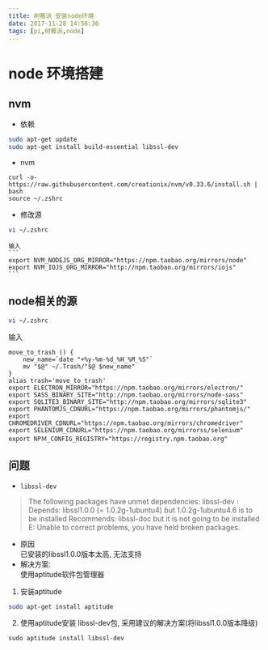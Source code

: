 ```yaml
---
title: 树莓派 安装node环境
date: 2017-11-28 14:56:36
tags: [pi,树莓派,node]
---
```


# node 环境搭建

## nvm

* 依赖
```bash
sudo apt-get update  
sudo apt-get install build-essential libssl-dev 
```
* nvm
```
curl -o- https://raw.githubusercontent.com/creationix/nvm/v0.33.6/install.sh | bash
source ~/.zshrc
```

* 修改源
```bash
vi ~/.zshrc
```
	输入
	```
	export NVM_NODEJS_ORG_MIRROR="https://npm.taobao.org/mirrors/node"
	export NVM_IOJS_ORG_MIRROR="http://npm.taobao.org/mirrors/iojs"
	```


## node相关的源
```bash
vi ~/.zshrc
```
输入
```
move_to_trash () {
    new_name=`date "+%y-%m-%d_%H_%M_%S"`
    mv "$@" ~/.Trash/"$@ $new_name"
}
alias trash='move_to_trash'
export ELECTRON_MIRROR="https://npm.taobao.org/mirrors/electron/"
export SASS_BINARY_SITE="http://npm.taobao.org/mirrors/node-sass"
export SQLITE3_BINARY_SITE="http://npm.taobao.org/mirrors/sqlite3"
export PHANTOMJS_CDNURL="https://npm.taobao.org/mirrors/phantomjs/"
export CHROMEDRIVER_CDNURL="https://npm.taobao.org/mirrors/chromedriver"
export SELENIUM_CDNURL="https://npm.taobao.org/mirrorss/selenium"
export NPＭ_CONFIG_REGISTRY="https://registry.npm.taobao.org"
```

## 问题   
* `libssl-dev`   

> The following packages have unmet dependencies:
 libssl-dev : Depends: libssl1.0.0 (= 1.0.2g-1ubuntu4) but 1.0.2g-1ubuntu4.6 is to be installed
  Recommends: libssl-doc but it is not going to be installed
E: Unable to correct problems, you have held broken packages.
  
    

* 原因      
已安装的libssl1.0.0版本太高, 无法支持   
* 解决方案:   
使用aptitude软件包管理器
1. 安装aptitude
```bash
sudo apt-get install aptitude
```
2. 使用aptitude安装 libssl-dev包, 采用建议的解决方案(将libssl1.0.0版本降级)
```
sudo aptitude install libssl-dev
```
